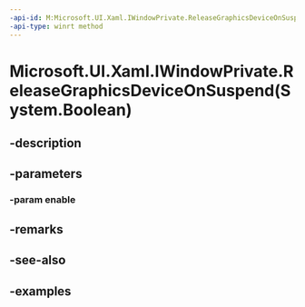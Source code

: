 ```yaml
---
-api-id: M:Microsoft.UI.Xaml.IWindowPrivate.ReleaseGraphicsDeviceOnSuspend(System.Boolean)
-api-type: winrt method
---
```


# Microsoft.UI.Xaml.IWindowPrivate.ReleaseGraphicsDeviceOnSuspend(System.Boolean)

<!--
public void ReleaseGraphicsDeviceOnSuspend (bool enable);
-->


## -description

## -parameters

### -param enable

## -remarks

## -see-also

## -examples


